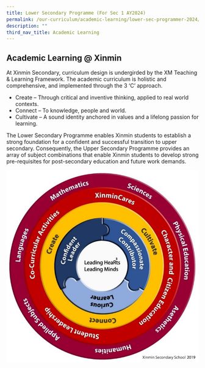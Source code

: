 ```yaml
---
title: Lower Secondary Programme (For Sec 1 AY2024)
permalink: /our-curriculum/academic-learning/lower-sec-programmer-2024/
description: ""
third_nav_title: Academic Learning
---
```

## Academic Learning @ Xinmin

At Xinmin Secondary, curriculum design is undergirded by the XM Teaching & Learning Framework. The academic curriculum is holistic and comprehensive, and implemented through the 3 ‘C’ approach.

* Create – Through critical and inventive thinking, applied to real world contexts.
* Connect – To knowledge, people and world.
* Cultivate – A sound identity anchored in values and a lifelong passion for learning.

The Lower Secondary Programme enables Xinmin students to establish a strong foundation for a confident and successful transition to upper secondary. Consequently, the Upper Secondary Programme provides an array of subject combinations that enable Xinmin students to develop strong pre-requisites for post-secondary education and future work demands.

![](/images/Lower%20Sec%20Academic%20Learning/framework.jpg)

